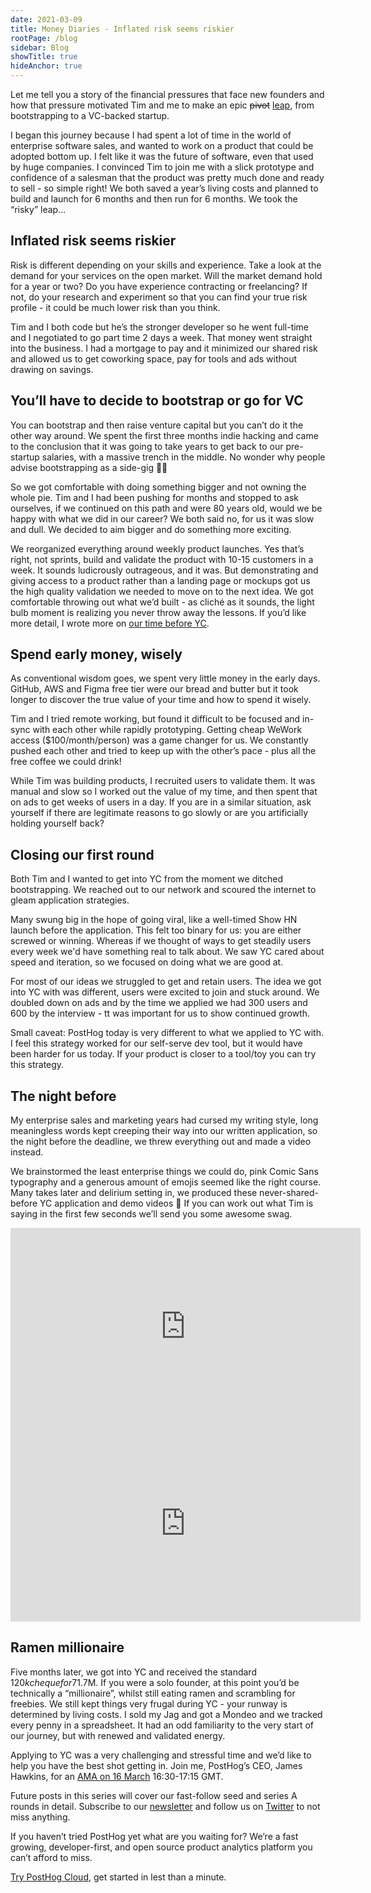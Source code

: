 ```yaml
---
date: 2021-03-09
title: Money Diaries - Inflated risk seems riskier
rootPage: /blog
sidebar: Blog
showTitle: true
hideAnchor: true
---
```


Let me tell you a story of the financial pressures that face new founders and how that pressure motivated Tim and me to make an epic ~~pivot~~ [leap](https://posthog.com/blog/story-about-pivots), from bootstrapping to a VC-backed startup.

I began this journey because I had spent a lot of time in the world of enterprise software sales, and wanted to work on a product that could be adopted bottom up. I felt like it was the future of software, even that used by huge companies. I convinced Tim to join me with a slick prototype and confidence of a salesman that the product was pretty much done and ready to sell - so simple right! We both saved a year’s living costs and planned to build and launch for 6 months and then run for 6 months. We took the “risky” leap...

[](https://media3.giphy.com/media/MeJ4mT0bgWxSOqDP0h/giphy.gif?cid=ecf05e47rrejy9213ay1kio0nak0riscaayrdgnu4ab6ujb8&rid=giphy.gif)

## Inflated risk seems riskier

Risk is different depending on your skills and experience. Take a look at the demand for your services on the open market. Will the market demand hold for a year or two? Do you have experience contracting or freelancing? If not, do your research and experiment so that you can find your true risk profile - it could be much lower risk than you think.

Tim and I both code but he’s the stronger developer so he went full-time and I negotiated to go part time 2 days a week. That money went straight into the business. I had a mortgage to pay and it minimized our shared risk and allowed us to get coworking space, pay for tools and ads without drawing on savings.

## You’ll have to decide to bootstrap or go for VC

You can bootstrap and then raise venture capital but you can’t do it the other way around. We spent the first three months indie hacking and came to the conclusion that it was going to take years to get back to our pre-startup salaries, with a massive trench in the middle. No wonder why people advise bootstrapping as a side-gig 🤷‍♂️

So we got comfortable with doing something bigger and not owning the whole pie. Tim and I had been pushing for months and stopped to ask ourselves, if we continued on this path and were 80 years old, would we be happy with what we did in our career? We both said no, for us it was slow and dull. We decided to aim bigger and do something more exciting.

We reorganized everything around weekly product launches. Yes that’s right, not sprints, build and validate the product with 10-15 customers in a week. It sounds ludicrously outrageous, and it was. But demonstrating and giving access to a product rather than a landing page or mockups got us the high quality validation we needed to move on to the next idea. We got comfortable throwing out what we’d built - as cliché as it sounds, the light bulb moment is realizing you never throw away the lessons. If you’d like more detail, I wrote more on [our time before YC](https://posthog.com/blog/before-yc).

[](https://static.fjcdn.com/pictures/Awesome+whats+up_a3e2d0_4319326.png)

## Spend early money, wisely

As conventional wisdom goes, we spent very little money in the early days. GitHub, AWS and Figma free tier were our bread and butter but it took longer to discover the true value of your time and how to spend it wisely.

Tim and I tried remote working, but found it difficult to be focused and in-sync with each other while rapidly prototyping. Getting cheap WeWork access ($100/month/person) was a game changer for us. We constantly pushed each other and tried to keep up with the other’s pace - plus all the free coffee we could drink!

[](https://media2.giphy.com/media/oGP0Sv692lb68/giphy.gif?cid=ecf05e47nvxktimy3xz3xgbls30vrk7qwidgfjfunf8nnuai&rid=giphy.gif)

While Tim was building products, I recruited users to validate them. It was manual and slow so I worked out the value of my time, and then spent that on ads to get weeks of users in a day. If you are in a similar situation, ask yourself if there are legitimate reasons to go slowly or are you artificially holding yourself back?

## Closing our first round

Both Tim and I wanted to get into YC from the moment we ditched bootstrapping. We reached out to our network and scoured the internet to gleam application strategies.

Many swung big in the hope of going viral, like a well-timed Show HN launch before the application. This felt too binary for us: you are either screwed or winning. Whereas if we thought of ways to get steadily users every week we'd have something real to talk about. We saw YC cared about speed and iteration, so we focused on doing what we are good at.

For most of our ideas we struggled to get and retain users. The idea we got into YC with was different, users were excited to join and stuck around. We doubled down on ads and by the time we applied we had 300 users and 600 by the interview - tt was important for us to show continued growth.

Small caveat: PostHog today is very different to what we applied to YC with. I feel this strategy worked for our self-serve dev tool, but it would have been harder for us today. If your product is closer to a tool/toy you can try this strategy.

## The night before

My enterprise sales and marketing years had cursed my writing style, long meaningless words kept creeping their way into our written application, so the night before the deadline, we threw everything out and made a video instead.

[](https://media3.giphy.com/media/Pe18ddvJaaqI0/giphy.gif?cid=ecf05e47f2f9sja9vnx8a3k7hqanm3cdi14cxlxtpdxryxaq&rid=giphy.gif)

We brainstormed the least enterprise things we could do, pink Comic Sans typography and a generous amount of emojis seemed like the right course. Many takes later and delirium setting in, we produced these never-shared-before YC application and demo videos 🙈 If you can work out what Tim is saying in the first few seconds we’ll send you some awesome swag.

<iframe width="560" height="315" src="https://www.youtube.com/embed/XKzv-t8-YtU" frameborder="0" allow="accelerometer; autoplay; clipboard-write; encrypted-media; gyroscope; picture-in-picture" allowfullscreen></iframe>

<iframe width="560" height="315" src="https://www.youtube.com/embed/cpmy3By1sWo" frameborder="0" allow="accelerometer; autoplay; clipboard-write; encrypted-media; gyroscope; picture-in-picture" allowfullscreen></iframe>

## Ramen millionaire

Five months later, we got into YC and received the standard $120k cheque for 7%, valuing PostHot at ~$1.7M. If you were a solo founder, at this point you’d be technically a “millionaire”, whilst still eating ramen and scrambling for freebies. We still kept things very frugal during YC - your runway is determined by living costs. I sold my Jag and got a Mondeo and we tracked every penny in a spreadsheet. It had an odd familiarity to the very start of our journey, but with renewed and validated energy.

Applying to YC was a very challenging and stressful time and we’d like to help you have the best shot getting in. Join me, PostHog’s CEO, James Hawkins, for an [AMA on 16 March](https://www.eventbrite.com/e/ama-with-posthogs-ceo-james-hawkins-tickets-144448466251) 16:30-17:15 GMT.

Future posts in this series will cover our fast-follow seed and series A rounds in detail. Subscribe to our [newsletter](https://posthog.com/newsletter) and follow us on [Twitter](https://twitter.com/posthoghq) to not miss anything.

If you haven’t tried PostHog yet what are you waiting for? We’re a fast growing, developer-first, and open source product analytics platform you can’t afford to miss.

[Try PostHog Cloud](https://app.posthog.com/signup), get started in lest than a minute.
